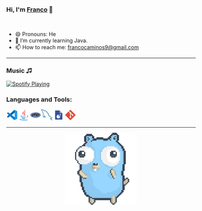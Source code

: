 ### Hi, I'm [Franco](https://github.com/vonKaster) 👋
<br />

- 😄 Pronouns: He
- 🌱 I’m currently learning Java.
- 📫 How to reach me: francocaminos9@gmail.com

---

### Music ♫ 

[<img src="https://now-playing-two.vercel.app/api/spotify-playing" alt="Spotify Playing" width="350" />](https://open.spotify.com/user/5co7vzv8feodu7lvqqap3c8qd)

### Languages and Tools:

<img align="left" alt="VSC" width="31px" src="icons/vsc.png"/>
<img align="left" alt="Java" width="31px" src="icons/java.svg"/>
<img align="left" alt="PHP" width="31px" src="icons/php.png"/>
<img align="left" alt="MySQL" width="31px" src="icons/mysql.png"/>
<img align="left" alt="LUA" width="31px" src="icons/lua.png"/>
<img align="left" alt="git" width="31px" src="icons/git.png"/>
<br />
<br />

---
<p align="center">
  <img src="icons/dance.gif" alt="Dance" />
</p>
